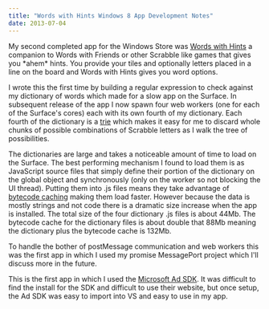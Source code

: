 ```yaml
---
title: "Words with Hints Windows 8 App Development Notes"
date: 2013-07-04
---
```

<div xmlns="http://www.w3.org/1999/xhtml"><div><div><p>
      My second completed app for the Windows Store was <a href="http://apps.microsoft.com/windows/en-us/app/words-with-hints/e302a949-452d-4086-8261-4d93d2f4f53a/">Words with Hints</a> a companion
      to Words with Friends or other Scrabble like games that gives you *ahem* hints. You provide your tiles and optionally letters placed in a line on the board and Words with Hints gives you word
      options.
    </p><p>
      I wrote this the first time by building a regular expression to check against my dictionary of words which made for a slow app on the Surface. In subsequent release of the app I now spawn four
      web workers (one for each of the Surface's cores) each with its own fourth of my dictionary. Each fourth of the dictionary is a <a href="http://en.wikipedia.org/wiki/Trie">trie</a> which makes
      it easy for me to discard whole chunks of possible combinations of Scrabble letters as I walk the tree of possibilities.
    </p><p>
      The dictionaries are large and takes a noticeable amount of time to load on the Surface. The best performing mechanism I found to load them is as JavaScript source files that simply define
      their portion of the dictionary on the global object and synchronously (only on the worker so not blocking the UI thread). Putting them into .js files means they take advantage of <a href="http://msdn.microsoft.com/en-us/library/windows/apps/hh849088.aspx#take_advantage_of_bytecode_caching">bytecode caching</a> making them load faster. However because the data is mostly strings
      and not code there is a dramatic size increase when the app is installed. The total size of the four dictionary .js files is about 44Mb. The bytecode cache for the dictionary files is about
      double that 88Mb meaning the dictionary plus the bytecode cache is 132Mb.
    </p><p>
      To handle the bother of postMessage communication and web workers this was the first app in which I used my promise MessagePort project which I'll discuss more in the future.
    </p><p>
      This is the first app in which I used the <a href="http://msdn.microsoft.com/en-US/library/hh506371(v=msads.10).aspx">Microsoft Ad SDK</a>. It was difficult to find the install for the SDK and
      difficult to use their website, but once setup, the Ad SDK was easy to import into VS and easy to use in my app.
    </p></div></div></div>
